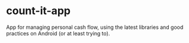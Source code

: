 # count-it-app
App for managing personal cash flow, using the latest libraries and good practices on Android (or at least trying to).
